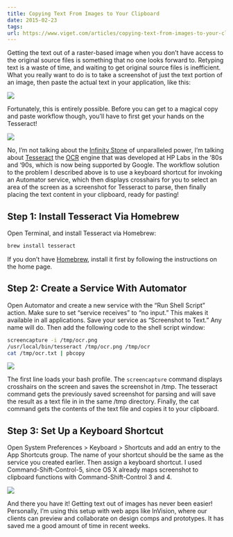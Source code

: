 ```yaml
---
title: Copying Text From Images to Your Clipboard
date: 2015-02-23
tags:
url: https://www.viget.com/articles/copying-text-from-images-to-your-clipboard/
---
```


Getting the text out of a raster-based image when you don’t have access to the original source files is something that no one looks forward to. Retyping text is a waste of time, and waiting to get original source files is inefficient. What you really want to do is to take a screenshot of just the text portion of an image, then paste the actual text in your application, like this:

![](https://viget.com/uploads/image/blog/screenshot-to-text.gif)

Fortunately, this is entirely possible. Before you can get to a magical copy and paste workflow though, you’ll have to first get your hands on the Tesseract!

![](https://viget.com/uploads/image/blog/tesseract.jpg)

No, I’m not talking about the [Infinity Stone](http://marvel-movies.wikia.com/wiki/Tesseract) of unparalleled power, I’m talking about [Tesseract](https://github.com/tesseract-ocr) the [OCR](https://en.wikipedia.org/wiki/Optical_character_recognition) engine that was developed at HP Labs in the ‘80s and ‘90s, which is now being supported by Google. The workflow solution to the problem I described above is to use a keyboard shortcut for invoking an Automator service, which then displays crosshairs for you to select an area of the screen as a screenshot for Tesseract to parse, then finally placing the text content in your clipboard, ready for pasting!

## Step 1: Install Tesseract Via Homebrew

Open Terminal, and install Tesseract via Homebrew:

```bash
brew install tesseract
```

If you don’t have [Homebrew](http://brew.sh/), install it first by following the instructions on the home page.

## Step 2: Create a Service With Automator

Open Automator and create a new service with the “Run Shell Script” action. Make sure to set “service receives” to “no input.” This makes it available in all applications. Save your service as “Screenshot to Text.” Any name will do. Then add the following code to the shell script window:

```bash
screencapture -i /tmp/ocr.png
/usr/local/bin/tesseract /tmp/ocr.png /tmp/ocr
cat /tmp/ocr.txt | pbcopy
```

![](https://static.viget.com/blog/screenshot-to-text-automator-2x.png)

The first line loads your bash profile. The `screencapture` command displays crosshairs on the screen and saves the screenshot in /tmp. The tesseract command gets the previously saved screenshot for parsing and will save the result as a text file in in the same /tmp directory. Finally, the cat command gets the contents of the text file and copies it to your clipboard.

## Step 3: Set Up a Keyboard Shortcut

Open System Preferences > Keyboard > Shortcuts and add an entry to the App Shortcuts group. The name of your shortcut should be the same as the service you created earlier. Then assign a keyboard shortcut. I used Command-Shift-Control-5, since OS X already maps screenshot to clipboard functions with Command-Shift-Control 3 and 4.

![](https://viget.com/uploads/image/blog/screenshot-to-text-keyboard-2x.png)

And there you have it! Getting text out of images has never been easier! Personally, I’m using this setup with web apps like InVision, where our clients can preview and collaborate on design comps and prototypes. It has saved me a good amount of time in recent weeks.
